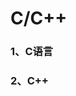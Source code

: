 # C/C++
### <RouteLink to="/notes/underlying/C语言/">1、C语言</RouteLink>
### <RouteLink to="/notes/underlying/C++/">2、C++</RouteLink>